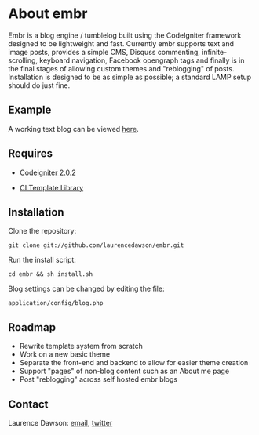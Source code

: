 # About embr

Embr is a blog engine / tumblelog built using the CodeIgniter framework designed to be lightweight and fast. Currently embr supports text and image posts, provides a simple CMS, Disquss commenting, infinite-scrolling, keyboard navigation, Facebook opengraph tags and finally is in the final stages of allowing custom themes and "reblogging" of posts. Installation is designed to be as simple as possible; a standard LAMP setup should do just fine. 

## Example

A working text blog can be viewed [here](http://embr.co/demo/).

## Requires

* [Codeigniter 2.0.2](http://codeigniter.com/download_files/reactor/CodeIgniter_2.1.0.zip)

* [CI Template Library](http://williamsconcepts.com/ci/codeigniter/libraries/template/)

## Installation

Clone the repository:

	git clone git://github.com/laurencedawson/embr.git

Run the install script:

	cd embr && sh install.sh

Blog settings can be changed by editing the file:

	application/config/blog.php

## Roadmap

- Rewrite template system from scratch
- Work on a new basic theme
- Separate the front-end and backend to allow for easier theme creation
- Support "pages" of non-blog content such as an About me page
- Post "reblogging" across self hosted embr blogs


## Contact

Laurence Dawson: [email](mailto:contact@laurencedawson.com), [twitter](http://twitter.com/#!/loljdawson)
